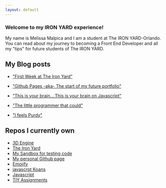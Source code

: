 ```yaml
---
layout: default
---
```


### Welcome to my IRON YARD experience!

My name is Melissa Malpica and I am a student at The IRON YARD-Orlando. You can read about my journey to becoming a Front End Developer
and all my "tips" for future students of The IRON YARD.

## My Blog posts

* ["First Week at The Iron Yard"](2014/09/22/Day-1.html)

* ["Github Pages -aka- The start of my future portfolio"](2014/09/29/Day-2.html)

* ["This is your brain….This is your brain on Javascript"](2014/10/06/Day-3.html)

* ["The little programmer that could”](2014/10/13/Day-4.html)

* ["I feels Purdy"](2014/10/20/Day-5.html)





## Repos I currently own

* [3D Engine](https://github.com/mema82/engine)
* [The Iron Yard](http://github.com/mema82/FEE--2014--FALL)
* [My Sandbox for testing code](https://github.com/mema82/sandbox)
* [My personal Github page](https://github.com/mema82/mema82.github.io)
* [Emojify](https://github.com/mema82/emojify.js)
* [javascrpt Koans](https://github.com/mema82/javascript-koans)
* [Javascript](https://github.com/mema82/javascript)
* [TIY Assignments](https://github.com/mema82/TIY-Assignments)
